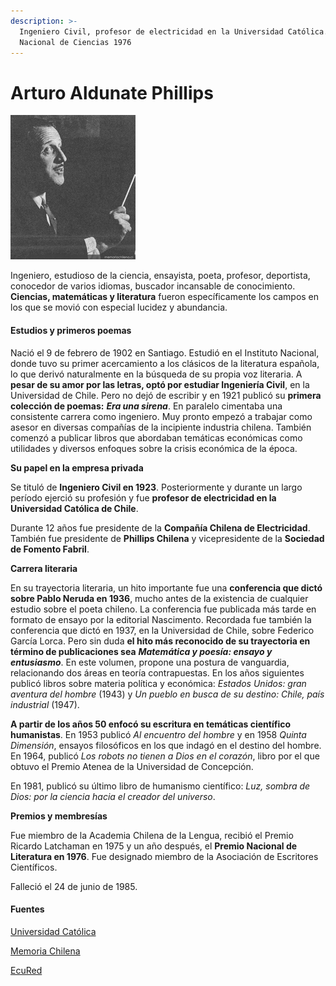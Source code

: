 ```yaml
---
description: >-
  Ingeniero Civil, profesor de electricidad en la Universidad Católica. Premio
  Nacional de Ciencias 1976
---
```


# Arturo Aldunate Phillips

![Arturo Aldunate Phillips. Foto: Memoria Chilena.](../../.gitbook/assets/aldunate.jpg)

Ingeniero, estudioso de la ciencia, ensayista, poeta, profesor, deportista, conocedor de varios idiomas, buscador incansable de conocimiento. **Ciencias, matemáticas y literatura** fueron específicamente los campos en los que se movió con especial lucidez y abundancia.

#### Estudios y primeros poemas

Nació el 9 de febrero de 1902 en Santiago. Estudió en el Instituto Nacional, donde tuvo su primer acercamiento a los clásicos de la literatura española, lo que derivó naturalmente en la búsqueda de su propia voz literaria. A **pesar de su amor por las letras, optó por estudiar Ingeniería Civil**, en la Universidad de Chile. Pero no dejó de escribir y en 1921 publicó su **primera colección de poemas:** _**Era una sirena**_. En paralelo cimentaba una consistente carrera como ingeniero. Muy pronto empezó a trabajar como asesor en diversas compañías de la incipiente industria chilena. También comenzó a publicar libros que abordaban temáticas económicas como utilidades y diversos enfoques sobre la crisis económica de la época.

**Su papel en la empresa privada**

Se tituló de **Ingeniero Civil en 1923**. Posteriormente y durante un largo período ejerció su profesión y fue **profesor de electricidad en la Universidad Católica de Chile**.

Durante 12 años fue presidente de la **Compañía Chilena de Electricidad**. También fue presidente de **Phillips Chilena** y vicepresidente de la **Sociedad de Fomento Fabril**.

**Carrera literaria**

En su trayectoria literaria, un hito importante fue una **conferencia que dictó sobre Pablo Neruda en 1936**, mucho antes de la existencia de cualquier estudio sobre el poeta chileno. La conferencia fue publicada más tarde en formato de ensayo por la editorial Nascimento. Recordada fue también la conferencia que dictó en 1937, en la Universidad de Chile, sobre Federico García Lorca. Pero sin duda **el hito más reconocido de su trayectoria en término de publicaciones sea** _**Matemática y poesía: ensayo y entusiasmo**_. En este volumen, propone una postura de vanguardia, relacionando dos áreas en teoría contrapuestas. En los años siguientes publicó libros sobre materia política y económica: _Estados Unidos: gran aventura del hombre_ \(1943\) y _Un pueblo en busca de su destino: Chile, país industrial_ \(1947\).

**A partir de los años 50 enfocó su escritura en temáticas científico humanistas**. En 1953 publicó _Al encuentro del hombre_ y en 1958 _Quinta Dimensión_, ensayos filosóficos en los que indagó en el destino del hombre. En 1964, publicó _Los robots no tienen a Dios en el corazón_, libro por el que obtuvo el Premio Atenea de la Universidad de Concepción.

En 1981, publicó su último libro de humanismo científico: _Luz, sombra de Dios: por la ciencia hacia el creador del universo_.

**Premios y membresías**

Fue miembro de la Academia Chilena de la Lengua, recibió el Premio Ricardo Latchaman en 1975 y un año después, el **Premio Nacional de Literatura en 1976**. Fue designado miembro de la Asociación de Escritores Científicos.

Falleció el 24 de junio de 1985.

#### 

#### Fuentes 

[Universidad Católica](https://www.uc.cl/es/la-universidad/premios-nacionales/7339-arturo-aldunate-phillips-1902-1985-) 

[Memoria Chilena](http://www.memoriachilena.gob.cl/602/w3-article-558.html)

[EcuRed](https://www.ecured.cu/Arturo_Aldunate_Phillips)

